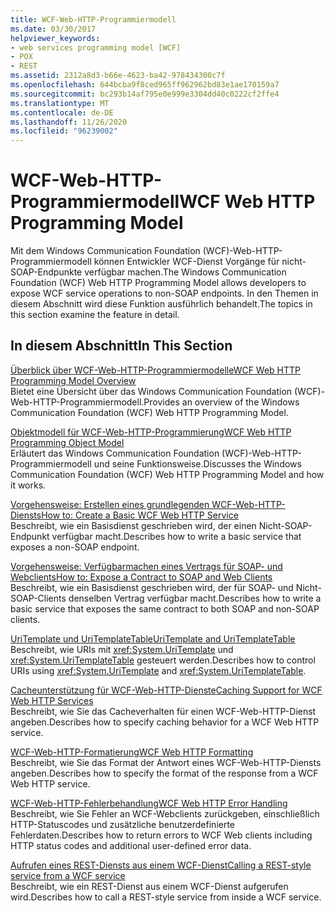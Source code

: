 ```yaml
---
title: WCF-Web-HTTP-Programmiermodell
ms.date: 03/30/2017
helpviewer_keywords:
- web services programming model [WCF]
- POX
- REST
ms.assetid: 2312a8d3-b66e-4623-ba42-978434300c7f
ms.openlocfilehash: 644bcba9f8ced965ff962962bd83e1ae170159a7
ms.sourcegitcommit: bc293b14af795e0e999e3304dd40c0222cf2ffe4
ms.translationtype: MT
ms.contentlocale: de-DE
ms.lasthandoff: 11/26/2020
ms.locfileid: "96239002"
---
```

# <a name="wcf-web-http-programming-model"></a><span data-ttu-id="c5f21-102">WCF-Web-HTTP-Programmiermodell</span><span class="sxs-lookup"><span data-stu-id="c5f21-102">WCF Web HTTP Programming Model</span></span>

<span data-ttu-id="c5f21-103">Mit dem Windows Communication Foundation (WCF)-Web-HTTP-Programmiermodell können Entwickler WCF-Dienst Vorgänge für nicht-SOAP-Endpunkte verfügbar machen.</span><span class="sxs-lookup"><span data-stu-id="c5f21-103">The Windows Communication Foundation (WCF) Web HTTP Programming Model allows developers to expose WCF service operations to non-SOAP endpoints.</span></span> <span data-ttu-id="c5f21-104">In den Themen in diesem Abschnitt wird diese Funktion ausführlich behandelt.</span><span class="sxs-lookup"><span data-stu-id="c5f21-104">The topics in this section examine the feature in detail.</span></span>  
  
## <a name="in-this-section"></a><span data-ttu-id="c5f21-105">In diesem Abschnitt</span><span class="sxs-lookup"><span data-stu-id="c5f21-105">In This Section</span></span>  

 [<span data-ttu-id="c5f21-106">Überblick über WCF-Web-HTTP-Programmiermodelle</span><span class="sxs-lookup"><span data-stu-id="c5f21-106">WCF Web HTTP Programming Model Overview</span></span>](wcf-web-http-programming-model-overview.md)  
 <span data-ttu-id="c5f21-107">Bietet eine Übersicht über das Windows Communication Foundation (WCF)-Web-HTTP-Programmiermodell.</span><span class="sxs-lookup"><span data-stu-id="c5f21-107">Provides an overview of the Windows Communication Foundation (WCF) Web HTTP Programming Model.</span></span>  
  
 [<span data-ttu-id="c5f21-108">Objektmodell für WCF-Web-HTTP-Programmierung</span><span class="sxs-lookup"><span data-stu-id="c5f21-108">WCF Web HTTP Programming Object Model</span></span>](wcf-web-http-programming-object-model.md)  
 <span data-ttu-id="c5f21-109">Erläutert das Windows Communication Foundation (WCF)-Web-HTTP-Programmiermodell und seine Funktionsweise.</span><span class="sxs-lookup"><span data-stu-id="c5f21-109">Discusses the Windows Communication Foundation (WCF) Web HTTP Programming Model and how it works.</span></span>  
  
 [<span data-ttu-id="c5f21-110">Vorgehensweise: Erstellen eines grundlegenden WCF-Web-HTTP-Diensts</span><span class="sxs-lookup"><span data-stu-id="c5f21-110">How to: Create a Basic WCF Web HTTP Service</span></span>](how-to-create-a-basic-wcf-web-http-service.md)  
 <span data-ttu-id="c5f21-111">Beschreibt, wie ein Basisdienst geschrieben wird, der einen Nicht-SOAP-Endpunkt verfügbar macht.</span><span class="sxs-lookup"><span data-stu-id="c5f21-111">Describes how to write a basic service that exposes a non-SOAP endpoint.</span></span>  
  
 [<span data-ttu-id="c5f21-112">Vorgehensweise: Verfügbarmachen eines Vertrags für SOAP- und Webclients</span><span class="sxs-lookup"><span data-stu-id="c5f21-112">How to: Expose a Contract to SOAP and Web Clients</span></span>](how-to-expose-a-contract-to-soap-and-web-clients.md)  
 <span data-ttu-id="c5f21-113">Beschreibt, wie ein Basisdienst geschrieben wird, der für SOAP- und Nicht-SOAP-Clients denselben Vertrag verfügbar macht.</span><span class="sxs-lookup"><span data-stu-id="c5f21-113">Describes how to write a basic service that exposes the same contract to both SOAP and non-SOAP clients.</span></span>  
  
 [<span data-ttu-id="c5f21-114">UriTemplate und UriTemplateTable</span><span class="sxs-lookup"><span data-stu-id="c5f21-114">UriTemplate and UriTemplateTable</span></span>](uritemplate-and-uritemplatetable.md)  
 <span data-ttu-id="c5f21-115">Beschreibt, wie URIs mit <xref:System.UriTemplate> und <xref:System.UriTemplateTable> gesteuert werden.</span><span class="sxs-lookup"><span data-stu-id="c5f21-115">Describes how to control URIs using <xref:System.UriTemplate> and <xref:System.UriTemplateTable>.</span></span>  
  
 [<span data-ttu-id="c5f21-116">Cacheunterstützung für WCF-Web-HTTP-Dienste</span><span class="sxs-lookup"><span data-stu-id="c5f21-116">Caching Support for WCF Web HTTP Services</span></span>](caching-support-for-wcf-web-http-services.md)  
 <span data-ttu-id="c5f21-117">Beschreibt, wie Sie das Cacheverhalten für einen WCF-Web-HTTP-Dienst angeben.</span><span class="sxs-lookup"><span data-stu-id="c5f21-117">Describes how to specify caching behavior for a WCF Web HTTP service.</span></span>  
  
 [<span data-ttu-id="c5f21-118">WCF-Web-HTTP-Formatierung</span><span class="sxs-lookup"><span data-stu-id="c5f21-118">WCF Web HTTP Formatting</span></span>](wcf-web-http-formatting.md)  
 <span data-ttu-id="c5f21-119">Beschreibt, wie Sie das Format der Antwort eines WCF-Web-HTTP-Diensts angeben.</span><span class="sxs-lookup"><span data-stu-id="c5f21-119">Describes how to specify the format of the response from a WCF Web HTTP service.</span></span>  
  
 [<span data-ttu-id="c5f21-120">WCF-Web-HTTP-Fehlerbehandlung</span><span class="sxs-lookup"><span data-stu-id="c5f21-120">WCF Web HTTP Error Handling</span></span>](wcf-web-http-error-handling.md)  
 <span data-ttu-id="c5f21-121">Beschreibt, wie Sie Fehler an WCF-Webclients zurückgeben, einschließlich HTTP-Statuscodes und zusätzliche benutzerdefinierte Fehlerdaten.</span><span class="sxs-lookup"><span data-stu-id="c5f21-121">Describes how to return errors to WCF Web clients including HTTP status codes and additional user-defined error data.</span></span>  
  
 [<span data-ttu-id="c5f21-122">Aufrufen eines REST-Diensts aus einem WCF-Dienst</span><span class="sxs-lookup"><span data-stu-id="c5f21-122">Calling a REST-style service from a WCF service</span></span>](calling-a-rest-style-service-from-a-wcf-service.md)  
 <span data-ttu-id="c5f21-123">Beschreibt, wie ein REST-Dienst aus einem WCF-Dienst aufgerufen wird.</span><span class="sxs-lookup"><span data-stu-id="c5f21-123">Describes how to call a REST-style service from inside a WCF service.</span></span>
